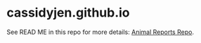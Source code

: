 # cassidyjen.github.io

See READ ME in this repo for more details: [Animal Reports Repo](https://github.com/cassidyjen/animal-reports-project/blob/main/README.md).
